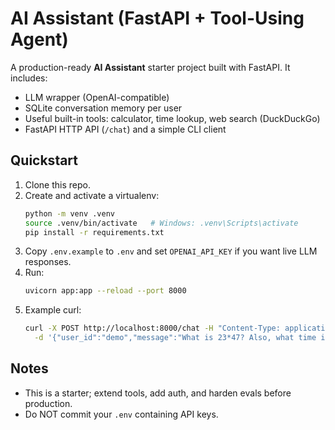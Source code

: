 # AI Assistant (FastAPI + Tool-Using Agent)

A production-ready **AI Assistant** starter project built with FastAPI.
It includes:
- LLM wrapper (OpenAI-compatible)
- SQLite conversation memory per user
- Useful built-in tools: calculator, time lookup, web search (DuckDuckGo)
- FastAPI HTTP API (`/chat`) and a simple CLI client

## Quickstart

1. Clone this repo.
2. Create and activate a virtualenv:
   ```bash
   python -m venv .venv
   source .venv/bin/activate   # Windows: .venv\Scripts\activate
   pip install -r requirements.txt
   ```
3. Copy `.env.example` to `.env` and set `OPENAI_API_KEY` if you want live LLM responses.
4. Run:
   ```bash
   uvicorn app:app --reload --port 8000
   ```
5. Example curl:
   ```bash
   curl -X POST http://localhost:8000/chat -H "Content-Type: application/json" \
     -d '{"user_id":"demo","message":"What is 23*47? Also, what time is it in Tokyo?"}'
   ```

## Notes
- This is a starter; extend tools, add auth, and harden evals before production.
- Do NOT commit your `.env` containing API keys.
